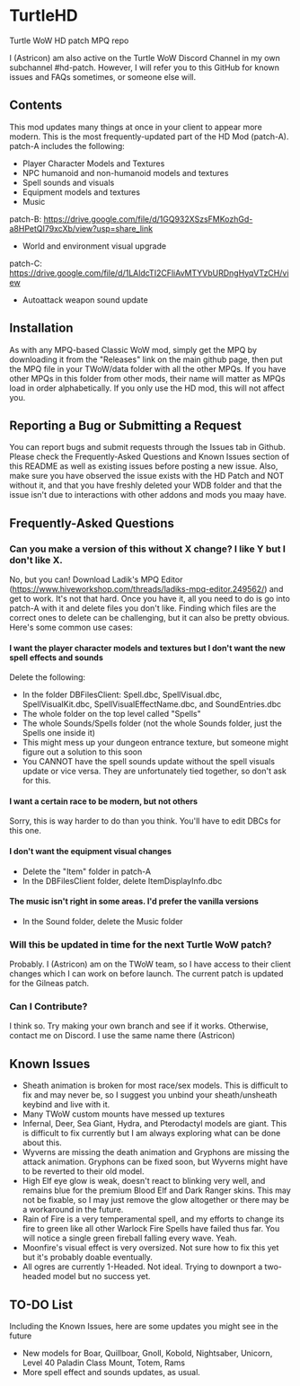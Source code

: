 # TurtleHD
Turtle WoW HD patch MPQ repo

I (Astricon) am also active on the Turtle WoW Discord Channel in my own subchannel #hd-patch. However, I will refer you to this GitHub for known issues and FAQs sometimes, or someone else will.

## Contents

This mod updates many things at once in your client to appear more modern. This is the most frequently-updated part of the HD Mod (patch-A). 
patch-A includes the following:
- Player Character Models and Textures
- NPC humanoid and non-humanoid models and textures
- Spell sounds and visuals
- Equipment models and textures
- Music

patch-B: https://drive.google.com/file/d/1GQ932XSzsFMKozhGd-a8HPetQI79xcXb/view?usp=share_link
- World and environment visual upgrade

patch-C: https://drive.google.com/file/d/1LAldcTI2CFliAvMTYVbURDngHyqVTzCH/view
- Autoattack weapon sound update

## Installation

As with any MPQ-based Classic WoW mod, simply get the MPQ by downloading it from the "Releases" link on the main github page, then put the MPQ file in your TWoW/data folder with all the other MPQs. If you have other MPQs in this folder from other mods, their name will matter as MPQs load in order alphabetically. If you only use the HD mod, this will not affect you.

## Reporting a Bug or Submitting a Request
You can report bugs and submit requests through the Issues tab in Github. Please check the Frequently-Asked Questions and Known Issues section of this README as well as existing issues before posting a new issue. Also, make sure you have observed the issue exists with the HD Patch and NOT without it, and that you have freshly deleted your WDB folder and that the issue isn't due to interactions with other addons and mods you maay have.

## Frequently-Asked Questions
### Can you make a version of this without X change? I like Y but I don't like X.
No, but you can! Download Ladik's MPQ Editor (https://www.hiveworkshop.com/threads/ladiks-mpq-editor.249562/) and get to work. It's not that hard. Once you have it, all you need to do is go into patch-A with it and delete files you don't like. Finding which files are the correct ones to delete can be challenging, but it can also be pretty obvious. Here's some common use cases:
#### I want the player character models and textures but I don't want the new spell effects and sounds
Delete the following:
- In the folder DBFilesClient: Spell.dbc, SpellVisual.dbc, SpellVisualKit.dbc, SpellVisualEffectName.dbc, and SoundEntries.dbc
- The whole folder on the top level called "Spells"
- The whole Sounds/Spells folder (not the whole Sounds folder, just the Spells one inside it)
- This might mess up your dungeon entrance texture, but someone might figure out a solution to this soon
- You CANNOT have the spell sounds update without the spell visuals update or vice versa. They are unfortunately tied together, so don't ask for this.
  
#### I want a certain race to be modern, but not others
Sorry, this is way harder to do than you think. You'll have to edit DBCs for this one.
#### I don't want the equipment visual changes
- Delete the "Item" folder in patch-A
- In the DBFilesClient folder, delete ItemDisplayInfo.dbc
  
#### The music isn't right in some areas. I'd prefer the vanilla versions
- In the Sound folder, delete the Music folder

### Will this be updated in time for the next Turtle WoW patch?
Probably. I (Astricon) am on the TWoW team, so I have access to their client changes which I can work on before launch. The current patch is updated for the Gilneas patch.

### Can I Contribute?
I think so. Try making your own branch and see if it works. Otherwise, contact me on Discord. I use the same name there (Astricon)

## Known Issues
- Sheath animation is broken for most race/sex models. This is difficult to fix and may never be, so I suggest you unbind your sheath/unsheath keybind and live with it.
- Many TWoW custom mounts have messed up textures
- Infernal, Deer, Sea Giant, Hydra, and Pterodactyl models are giant. This is difficult to fix currently but I am always exploring what can be done about this.
- Wyverns are missing the death animation and Gryphons are missing the attack animation. Gryphons can be fixed soon, but Wyverns might have to be reverted to their old model.
- High Elf eye glow is weak, doesn't react to blinking very well, and remains blue for the premium Blood Elf and Dark Ranger skins. This may not be fixable, so I may just remove the glow altogether or there may be a workaround in the future.
- Rain of Fire is a very temperamental spell, and my efforts to change its fire to green like all other Warlock Fire Spells have failed thus far. You will notice a single green fireball falling every wave. Yeah.
- Moonfire's visual effect is very oversized. Not sure how to fix this yet but it's probably doable eventually.
- All ogres are currently 1-Headed. Not ideal. Trying to downport a two-headed model but no success yet.

## TO-DO List
Including the Known Issues, here are some updates you might see in the future
- New models for Boar, Quillboar, Gnoll, Kobold, Nightsaber, Unicorn, Level 40 Paladin Class Mount, Totem, Rams
- More spell effect and sounds updates, as usual.
